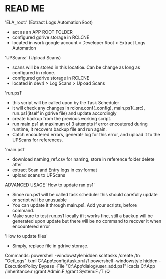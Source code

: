 # READ ME
'ELA_root:' (Extract Logs Automation Root)
 - act as an APP ROOT FOLDER
 - configured gdrive storage in RCLONE 
 - located in work google account > Developer Root > Extract Logs Automation

'UPScans:' (Upload Scans)
 - scans will be stored in this location. Can be change as long as configured in rclone.
 - configured gdrive storage in RCLONE
 - located in dev4 > Log Scans > Upload Scans

'run.ps1'
 - this script will be called upon by the Task Scheduler
 - it will check any changes in rclone.conf(_config), main.ps1(_src), run.ps1(itself in gdrive file) and update accordingly
 - create backup from the previous working script.
 - run main.ps1 at maximum of 3 attempts if error encoutered during runtime, it recovers backup file and run again.
 - Catch encoutered errors, generate log for this error, and upload it to the UPScans for references.

'main.ps1'
 - download naming_ref.csv for naming, store in reference folder delete after
 - extract Scan and Entry logs in csv format
 - upload scans to UPScans

ADVANCED USAGE
'How to update run.ps1'
 - Since run.ps1 will be called task scheduler this should carefully update or script will be unusuable
 - You can update it through main.ps1. Add your scripts, before <Main> command.
 - Make sure to test run.ps1 locally if it works fine, still a backup will be generated upon update but there will be no command to recover it when encountered error

'How to update files'
 - Simply, replace file in gdrive storage.


Commands:
powershell -windowstyle hidden schtasks /create /tn "GetLogs" /xml C:\App\config\task.xml /f
powershell -windowstyle hidden -ExecutionPolicy Bypass -File "C:\App\dialog\user_add.ps1"
icacls C:\App /inheritance:r /grant Admin:F /grant System:F /T /Q
